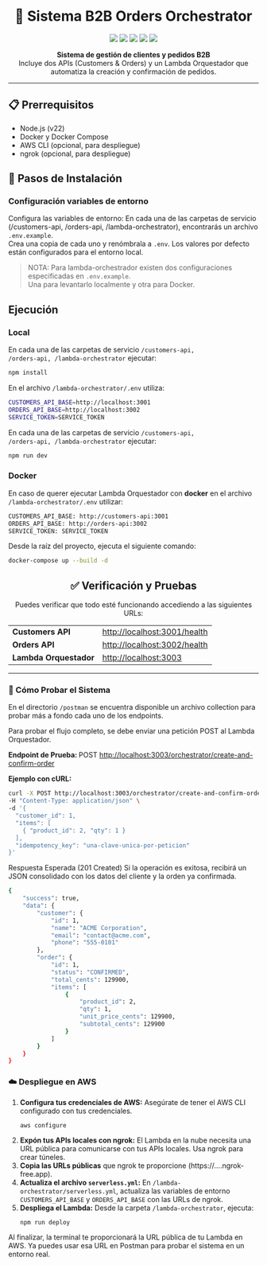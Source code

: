 <h1 align="center">🚀 Sistema B2B Orders Orchestrator</h1>

<div align="center">
  <img src="https://img.shields.io/badge/Node.js-v22-green?logo=node.js" />
  <img src="https://img.shields.io/badge/Express.js-blue?logo=express" />
  <img src="https://img.shields.io/badge/MySQL-8.0-orange?logo=mysql" />
  <img src="https://img.shields.io/badge/Docker-Compose-blue?logo=docker" />
  <img src="https://img.shields.io/badge/Serverless-AWS_Lambda-yellow?logo=aws-lambda" />
</div>

<p align="center">
  <b>Sistema de gestión de clientes y pedidos B2B</b><br>
  Incluye dos APIs (Customers & Orders) y un Lambda Orquestador que automatiza la creación y confirmación de pedidos.
</p>

---

## 📋 Prerrequisitos
- Node.js (v22)  
- Docker y Docker Compose  
- AWS CLI (opcional, para despliegue)  
- ngrok (opcional, para despliegue)  

## 🧾 Pasos de Instalación

### Configuración variables de entorno
Configura las variables de entorno: En cada una de las carpetas de servicio (/customers-api, /orders-api, /lambda-orchestrator), encontrarás un archivo `.env.example`.  
Crea una copia de cada uno y renómbrala a `.env`. Los valores por defecto están configurados para el entorno local.

> NOTA: Para lambda-orchestrador existen dos configuraciones especificadas en `.env.example`.  
> Una para levantarlo localmente y otra para Docker.

## Ejecución

### Local
En cada una de las carpetas de servicio <code>/customers-api, /orders-api, /lambda-orchestrator</code> ejecutar:
```bash
npm install
```

En el archivo <code>/lambda-orchestrator/.env</code> utiliza:
```bash
CUSTOMERS_API_BASE=http://localhost:3001
ORDERS_API_BASE=http://localhost:3002
SERVICE_TOKEN=SERVICE_TOKEN
```
En cada una de las carpetas de servicio <code>/customers-api, /orders-api, /lambda-orchestrator</code> ejecutar:
```bash
npm run dev
```

### Docker

En caso de querer ejecutar Lambda Orquestador con <b>docker</b> en el archivo <code>/lambda-orchestrator/.env</code> utilizar:

```bash
CUSTOMERS_API_BASE: http://customers-api:3001
ORDERS_API_BASE: http://orders-api:3002
SERVICE_TOKEN: SERVICE_TOKEN
```

Desde la raíz del proyecto, ejecuta el siguiente comando:

```bash
docker-compose up --build -d
```


<h2 align="center">✅ Verificación y Pruebas</h2>

<p align="center">
Puedes verificar que todo esté funcionando accediendo a las siguientes URLs:
</p>

<table align="center">
  <tr>
    <td><b>Customers API</b></td>
    <td><a href="http://localhost:3001/health">http://localhost:3001/health</a></td>
  </tr>
  <tr>
    <td><b>Orders API</b></td>
    <td><a href="http://localhost:3002/health">http://localhost:3002/health</a></td>
  </tr>
  <tr>
    <td><b>Lambda Orquestador</b></td>
    <td><a href="http://localhost:3003">http://localhost:3003</a></td>
  </tr>
</table>

---

<h3>🧪 Cómo Probar el Sistema</h3>

En el directorio <code>/postman</code> se encuentra disponible un archivo collection para probar más a fondo cada uno de los endpoints.

<p>Para probar el flujo completo, se debe enviar una petición POST al Lambda Orquestador.</p>

<b>Endpoint de Prueba: </b>POST <a href="http://localhost:3003">http://localhost:3003/orchestrator/create-and-confirm-order</a>

<b>Ejemplo con cURL:</b>

```bash
curl -X POST http://localhost:3003/orchestrator/create-and-confirm-order \
-H "Content-Type: application/json" \
-d '{
  "customer_id": 1,
  "items": [
    { "product_id": 2, "qty": 1 }
  ],
  "idempotency_key": "una-clave-unica-por-peticion"
}'
```

Respuesta Esperada (201 Created)
Si la operación es exitosa, recibirá un JSON consolidado con los datos del cliente y la orden ya confirmada.
```bash
{
    "success": true,
    "data": {
        "customer": {
            "id": 1,
            "name": "ACME Corporation",
            "email": "contact@acme.com",
            "phone": "555-0101"
        },
        "order": {
            "id": 1,
            "status": "CONFIRMED",
            "total_cents": 129900,
            "items": [
                {
                    "product_id": 2,
                    "qty": 1,
                    "unit_price_cents": 129900,
                    "subtotal_cents": 129900
                }
            ]
        }
    }
}
```
<h3>☁️ Despliegue en AWS</h3> 
<ol> <li><b>Configura tus credenciales de AWS:</b> Asegúrate de tener el AWS CLI configurado con tus credenciales. <pre><code>aws configure</code></pre> </li> <li><b>Expón tus APIs locales con ngrok:</b> El Lambda en la nube necesita una URL pública para comunicarse con tus APIs locales. Usa ngrok para crear túneles.</li> <li><b>Copia las URLs públicas</b> que ngrok te proporcione (https://....ngrok-free.app).</li> <li><b>Actualiza el archivo <code>serverless.yml</code>:</b> En <code>/lambda-orchestrator/serverless.yml</code>, actualiza las variables de entorno <code>CUSTOMERS_API_BASE</code> y <code>ORDERS_API_BASE</code> con las URLs de ngrok.</li> <li><b>Despliega el Lambda:</b> Desde la carpeta <code>/lambda-orchestrator</code>, ejecuta: <pre><code>npm run deploy</code></pre> </li> </ol> <p>Al finalizar, la terminal te proporcionará la URL pública de tu Lambda en AWS. Ya puedes usar esa URL en Postman para probar el sistema en un entorno real.</p>


